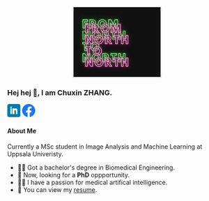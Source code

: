 
<div id="header" align="center">
  <img src="https://github.com/chuxinZ/chuxinZ/blob/main/icon/bb.gif" width="200"/>
</div>

### Hej hej 🙌, I am **Chuxin ZHANG**.


<p align='left'>
<a href="https://www.linkedin.com/in/chuxin-zhang-a36664126/"><img height="30" src="https://github.com/chuxinZ/chuxinZ/blob/main/icon/linkedin.png?raw=true"></a>
<a href="https://www.facebook.com/chuhsin.chang.1"><img height="30" src="https://github.com/chuxinZ/chuxinZ/blob/main/icon/fb.png?raw=true"></a>
<p>

#### About Me
Currently a MSc student in Image Analysis and Machine Learning at Uppsala Univeristy.
- 👩‍🎓 Got a bachelor's degree in Biomedical Engineering.
- 🎯 Now, looking for a **PhD** oppportunity.
- 🤟🏻 I have a passion for medical artifical intelligence.
- 🐂 You can view my [resume]( https://github.com/chuxinZ/chuxinZ/blob/main/document/Chuxin_Zhang_CV.pdf ).